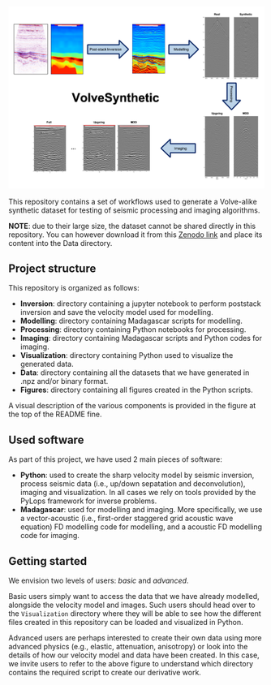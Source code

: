 ![VolveSynthetic](https://github.com/DIG-Kaust/VolveSynthetic/blob/main/Figures/workflow.png)

This repository contains a set of workflows used to generate a Volve-alike synthetic dataset for 
testing of seismic processing and imaging algorithms.

**NOTE**: due to their large size, the dataset cannot be shared directly in this repository. 
You can however download it from this [Zenodo link](https://zenodo.org/record/6572286#.Yotw7XUzbds) and place its content into the Data directory.


## Project structure
This repository is organized as follows:

* **Inversion**: directory containing a jupyter notebook to perform poststack inversion and save the velocity model used for modelling.
* **Modelling**: directory containing Madagascar scripts for modelling.
* **Processing**: directory containing Python notebooks for processing.
* **Imaging**: directory containing Madagascar scripts and Python codes for imaging.
* **Visualization**: directory containing Python used to visualize the generated data.
* **Data**: directory containing all the datasets that we have generated in .npz and/or binary format.
* **Figures**: directory containing all figures created in the Python scripts.

A visual description of the various components is provided in the figure at the top of the README fine.

## Used software
As part of this project, we have used 2 main pieces of software:
* **Python**: used to create the sharp velocity model by seismic inversion, process seismic data (i.e., up/down sepatation and deconvolution), imaging and visualization. In all cases we rely on tools provided by the PyLops framework for inverse problems.
* **Madagascar**: used for modelling and imaging. More specifically, we use a vector-acoustic (i.e., first-order staggered grid acoustic wave equation) FD modelling code for modelling, and a acoustic FD modelling code for imaging.


## Getting started
We envision two levels of users: *basic* and *advanced*.

Basic users simply want to access the data that we have already modelled, alongside the velocity model and images. Such users should head over to
the `Visualization` directory where they will be able to see how the different files created in this repository can be loaded and visualized in Python.

Advanced users are perhaps interested to create their own data using more advanced physics (e.g., elastic, attenuation, anisotropy) or look into the details
of how our velocity model and data have been created. In this case, we invite users to refer to the above figure to understand which directory contains the
required script to create our derivative work. 

